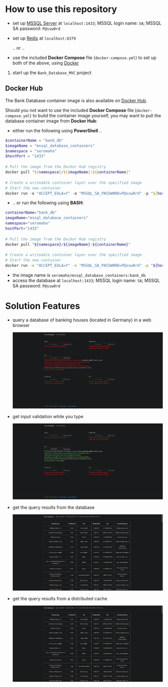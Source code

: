 # How to use this repository

- set up [MSSQL Server](https://www.microsoft.com/en-us/sql-server) at `localhost:1433`; MSSQL login name: `SA`; MSSQL SA password: `P@ssw0rd`
- set up [Redis](https://redis.io/) at `localhost:6379`

   .. or ..

- use the included **Docker Compose** file (`docker-compose.yml`) to set up both of the above, using [Docker](https://www.docker.com/)

1. start up the `Bank_Database_MVC` project

## Docker Hub

The Bank Database container image is also available on [Docker Hub](https://hub.docker.com/r/seromaho/mssql_database_containers).

   Should you not want to use the included **Docker Compose** file (`docker-compose.yml`) to build the container image yourself, you may want to pull the database container image from **Docker Hub**:

- either run the following using **PowerShell** ..
```powershell
$containerName = "bank_db"
$imageName = "mssql_database_containers"
$namespace = "seromaho"
$hostPort = "1433"

# Pull the image from the Docker Hub registry
docker pull "${namespace}/${imageName}:${containerName}"

# Create a writeable container layer over the specified image
# Start the new container
docker run -e "ACCEPT_EULA=Y" -e "MSSQL_SA_PASSWORD=P@ssw0rd" -p "${hostPort}:1433" --name "${containerName}" -d "${namespace}/${imageName}:${containerName}"
```
- .. or run the following using **BASH**:
```bash
containerName="bank_db"
imageName="mssql_database_containers"
namespace="seromaho"
hostPort="1433"

# Pull the image from the Docker Hub registry
docker pull "${namespace}/${imageName}:${containerName}"

# Create a writeable container layer over the specified image
# Start the new container
docker run -e "ACCEPT_EULA=Y" -e "MSSQL_SA_PASSWORD=P@ssw0rd" -p "${hostPort}:1433" --name "${containerName}" -d "${namespace}/${imageName}:${containerName}"
```
- the image name is `seromaho/mssql_database_containers:bank_db`
- access the database at `localhost:1433`; MSSQL login name: `SA`; MSSQL SA password: `P@ssw0rd`

# Solution Features

- query a database of banking houses (located in Germany) in a web browser

   ![screenshot](Bank_Database_MVC/Data/Images/screenshot-query-page.png)

- get input validation while you type

   ![screenshot](Bank_Database_MVC/Data/Images/screenshot-query-page-input-1.png)

- get the query results from the database

   ![screenshot](Bank_Database_MVC/Data/Images/screenshot-query-result-144-database.png)

- get the query results from a distributed cache

   ![screenshot](Bank_Database_MVC/Data/Images/screenshot-query-result-144-cache.png)
